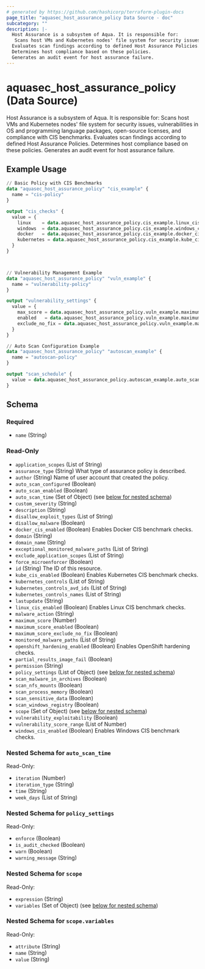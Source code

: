 ```yaml
---
# generated by https://github.com/hashicorp/terraform-plugin-docs
page_title: "aquasec_host_assurance_policy Data Source - doc"
subcategory: ""
description: |-
  Host Assurance is a subsystem of Aqua. It is responsible for:
   Scans host VMs and Kubernetes nodes' file system for security issues, vulnerabilities in OS and programming language packages, open-source licenses, and compliance with CIS benchmarks.
  Evaluates scan findings according to defined Host Assurance Policies.
  Determines host compliance based on these policies.
  Generates an audit event for host assurance failure.
---
```


# aquasec_host_assurance_policy (Data Source)

Host Assurance is a subsystem of Aqua. It is responsible for:
 Scans host VMs and Kubernetes nodes' file system for security issues, vulnerabilities in OS and programming language packages, open-source licenses, and compliance with CIS benchmarks.
Evaluates scan findings according to defined Host Assurance Policies.
Determines host compliance based on these policies.
Generates an audit event for host assurance failure.

## Example Usage

```terraform
// Basic Policy with CIS Benchmarks
data "aquasec_host_assurance_policy" "cis_example" {
  name = "cis-policy"
}

output "cis_checks" {
  value = {
    linux    = data.aquasec_host_assurance_policy.cis_example.linux_cis_enabled
    windows  = data.aquasec_host_assurance_policy.cis_example.windows_cis_enabled
    docker   = data.aquasec_host_assurance_policy.cis_example.docker_cis_enabled
    kubernetes = data.aquasec_host_assurance_policy.cis_example.kube_cis_enabled
  }
}



// Vulnerability Management Example
data "aquasec_host_assurance_policy" "vuln_example" {
  name = "vulnerability-policy"
}

output "vulnerability_settings" {
  value = {
    max_score = data.aquasec_host_assurance_policy.vuln_example.maximum_score
    enabled   = data.aquasec_host_assurance_policy.vuln_example.maximum_score_enabled
    exclude_no_fix = data.aquasec_host_assurance_policy.vuln_example.maximum_score_exclude_no_fix
  }
}

// Auto Scan Configuration Example
data "aquasec_host_assurance_policy" "autoscan_example" {
  name = "autoscan-policy"
}

output "scan_schedule" {
  value = data.aquasec_host_assurance_policy.autoscan_example.auto_scan_time
}
```

<!-- schema generated by tfplugindocs -->
## Schema

### Required

- `name` (String)

### Read-Only

- `application_scopes` (List of String)
- `assurance_type` (String) What type of assurance policy is described.
- `author` (String) Name of user account that created the policy.
- `auto_scan_configured` (Boolean)
- `auto_scan_enabled` (Boolean)
- `auto_scan_time` (Set of Object) (see [below for nested schema](#nestedatt--auto_scan_time))
- `custom_severity` (String)
- `description` (String)
- `disallow_exploit_types` (List of String)
- `disallow_malware` (Boolean)
- `docker_cis_enabled` (Boolean) Enables Docker CIS benchmark checks.
- `domain` (String)
- `domain_name` (String)
- `exceptional_monitored_malware_paths` (List of String)
- `exclude_application_scopes` (List of String)
- `force_microenforcer` (Boolean)
- `id` (String) The ID of this resource.
- `kube_cis_enabled` (Boolean) Enables Kubernetes CIS benchmark checks.
- `kubernetes_controls` (List of String)
- `kubernetes_controls_avd_ids` (List of String)
- `kubernetes_controls_names` (List of String)
- `lastupdate` (String)
- `linux_cis_enabled` (Boolean) Enables Linux CIS benchmark checks.
- `malware_action` (String)
- `maximum_score` (Number)
- `maximum_score_enabled` (Boolean)
- `maximum_score_exclude_no_fix` (Boolean)
- `monitored_malware_paths` (List of String)
- `openshift_hardening_enabled` (Boolean) Enables OpenShift hardening checks.
- `partial_results_image_fail` (Boolean)
- `permission` (String)
- `policy_settings` (List of Object) (see [below for nested schema](#nestedatt--policy_settings))
- `scan_malware_in_archives` (Boolean)
- `scan_nfs_mounts` (Boolean)
- `scan_process_memory` (Boolean)
- `scan_sensitive_data` (Boolean)
- `scan_windows_registry` (Boolean)
- `scope` (Set of Object) (see [below for nested schema](#nestedatt--scope))
- `vulnerability_exploitability` (Boolean)
- `vulnerability_score_range` (List of Number)
- `windows_cis_enabled` (Boolean) Enables Windows CIS benchmark checks.

<a id="nestedatt--auto_scan_time"></a>
### Nested Schema for `auto_scan_time`

Read-Only:

- `iteration` (Number)
- `iteration_type` (String)
- `time` (String)
- `week_days` (List of String)


<a id="nestedatt--policy_settings"></a>
### Nested Schema for `policy_settings`

Read-Only:

- `enforce` (Boolean)
- `is_audit_checked` (Boolean)
- `warn` (Boolean)
- `warning_message` (String)


<a id="nestedatt--scope"></a>
### Nested Schema for `scope`

Read-Only:

- `expression` (String)
- `variables` (Set of Object) (see [below for nested schema](#nestedobjatt--scope--variables))

<a id="nestedobjatt--scope--variables"></a>
### Nested Schema for `scope.variables`

Read-Only:

- `attribute` (String)
- `name` (String)
- `value` (String)


